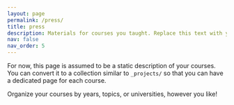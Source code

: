 ```yaml
---
layout: page
permalink: /press/
title: press
description: Materials for courses you taught. Replace this text with your description.
nav: false
nav_order: 5
---
```


For now, this page is assumed to be a static description of your courses. You can convert it to a collection similar to `_projects/` so that you can have a dedicated page for each course.

Organize your courses by years, topics, or universities, however you like!
